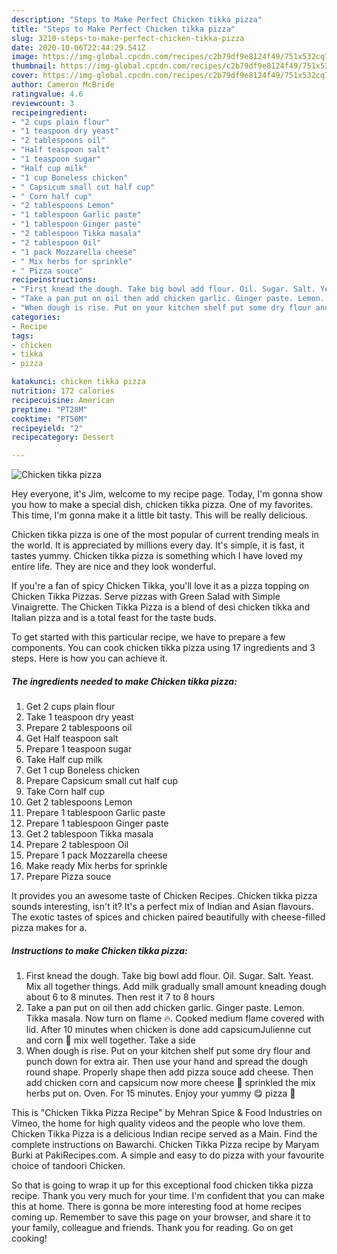 ```yaml
---
description: "Steps to Make Perfect Chicken tikka pizza"
title: "Steps to Make Perfect Chicken tikka pizza"
slug: 3210-steps-to-make-perfect-chicken-tikka-pizza
date: 2020-10-06T22:44:29.541Z
image: https://img-global.cpcdn.com/recipes/c2b79df9e8124f49/751x532cq70/chicken-tikka-pizza-recipe-main-photo.jpg
thumbnail: https://img-global.cpcdn.com/recipes/c2b79df9e8124f49/751x532cq70/chicken-tikka-pizza-recipe-main-photo.jpg
cover: https://img-global.cpcdn.com/recipes/c2b79df9e8124f49/751x532cq70/chicken-tikka-pizza-recipe-main-photo.jpg
author: Cameron McBride
ratingvalue: 4.6
reviewcount: 3
recipeingredient:
- "2 cups plain flour"
- "1 teaspoon dry yeast"
- "2 tablespoons oil"
- "Half teaspoon salt"
- "1 teaspoon sugar"
- "Half cup milk"
- "1 cup Boneless chicken"
- " Capsicum small cut half cup"
- " Corn half cup"
- "2 tablespoons Lemon"
- "1 tablespoon Garlic paste"
- "1 tablespoon Ginger paste"
- "2 tablespoon Tikka masala"
- "2 tablespoon Oil"
- "1 pack Mozzarella cheese"
- " Mix herbs for sprinkle"
- " Pizza souce"
recipeinstructions:
- "First knead the dough. Take big bowl add flour. Oil. Sugar. Salt. Yeast. Mix all together things. Add milk gradually small amount kneading dough about 6 to 8 minutes. Then rest it 7 to 8 hours"
- "Take a pan put on oil then add chicken garlic. Ginger paste. Lemon. Tikka masala. Now turn on flame 🔥. Cooked medium flame covered with lid. After 10 minutes when chicken is done add capsicumJulienne cut and corn 🌽 mix well together. Take a side"
- "When dough is rise. Put on your kitchen shelf put some dry flour and punch down for extra air. Then use your hand and spread the dough round shape. Properly shape then add pizza souce add cheese. Then add chicken corn and capsicum now more cheese 🧀 sprinkled the mix herbs put on. Oven. For 15 minutes. Enjoy your yummy 😋 pizza 🍕"
categories:
- Recipe
tags:
- chicken
- tikka
- pizza

katakunci: chicken tikka pizza 
nutrition: 172 calories
recipecuisine: American
preptime: "PT28M"
cooktime: "PT50M"
recipeyield: "2"
recipecategory: Dessert

---
```



![Chicken tikka pizza](https://img-global.cpcdn.com/recipes/c2b79df9e8124f49/751x532cq70/chicken-tikka-pizza-recipe-main-photo.jpg)

Hey everyone, it's Jim, welcome to my recipe page. Today, I'm gonna show you how to make a special dish, chicken tikka pizza. One of my favorites. This time, I'm gonna make it a little bit tasty. This will be really delicious.

Chicken tikka pizza is one of the most popular of current trending meals in the world. It is appreciated by millions every day. It's simple, it is fast, it tastes yummy. Chicken tikka pizza is something which I have loved my entire life. They are nice and they look wonderful.

If you&#39;re a fan of spicy Chicken Tikka, you&#39;ll love it as a pizza topping on Chicken Tikka Pizzas. Serve pizzas with Green Salad with Simple Vinaigrette. The Chicken Tikka Pizza is a blend of desi chicken tikka and Italian pizza and is a total feast for the taste buds.


To get started with this particular recipe, we have to prepare a few components. You can cook chicken tikka pizza using 17 ingredients and 3 steps. Here is how you can achieve it.

<!--inarticleads1-->

##### The ingredients needed to make Chicken tikka pizza:

1. Get 2 cups plain flour
1. Take 1 teaspoon dry yeast
1. Prepare 2 tablespoons oil
1. Get Half teaspoon salt
1. Prepare 1 teaspoon sugar
1. Take Half cup milk
1. Get 1 cup Boneless chicken
1. Prepare  Capsicum small cut half cup
1. Take  Corn half cup
1. Get 2 tablespoons Lemon
1. Prepare 1 tablespoon Garlic paste
1. Prepare 1 tablespoon Ginger paste
1. Get 2 tablespoon Tikka masala
1. Prepare 2 tablespoon Oil
1. Prepare 1 pack Mozzarella cheese
1. Make ready  Mix herbs for sprinkle
1. Prepare  Pizza souce


It provides you an awesome taste of Chicken Recipes. Chicken tikka pizza sounds interesting, isn&#39;t it? It&#39;s a perfect mix of Indian and Asian flavours. The exotic tastes of spices and chicken paired beautifully with cheese-filled pizza makes for a. 

<!--inarticleads2-->

##### Instructions to make Chicken tikka pizza:

1. First knead the dough. Take big bowl add flour. Oil. Sugar. Salt. Yeast. Mix all together things. Add milk gradually small amount kneading dough about 6 to 8 minutes. Then rest it 7 to 8 hours
1. Take a pan put on oil then add chicken garlic. Ginger paste. Lemon. Tikka masala. Now turn on flame 🔥. Cooked medium flame covered with lid. After 10 minutes when chicken is done add capsicumJulienne cut and corn 🌽 mix well together. Take a side
1. When dough is rise. Put on your kitchen shelf put some dry flour and punch down for extra air. Then use your hand and spread the dough round shape. Properly shape then add pizza souce add cheese. Then add chicken corn and capsicum now more cheese 🧀 sprinkled the mix herbs put on. Oven. For 15 minutes. Enjoy your yummy 😋 pizza 🍕


This is &#34;Chicken Tikka Pizza Recipe&#34; by Mehran Spice &amp; Food Industries on Vimeo, the home for high quality videos and the people who love them. Chicken Tikka Pizza is a delicious Indian recipe served as a Main. Find the complete instructions on Bawarchi. Chicken Tikka Pizza recipe by Maryam Burki at PakiRecipes.com. A simple and easy to do pizza with your favourite choice of tandoori Chicken. 

So that is going to wrap it up for this exceptional food chicken tikka pizza recipe. Thank you very much for your time. I'm confident that you can make this at home. There is gonna be more interesting food at home recipes coming up. Remember to save this page on your browser, and share it to your family, colleague and friends. Thank you for reading. Go on get cooking!
